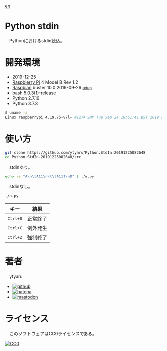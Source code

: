 [en](./ReadMe.en.md)

# Python stdin

　Pythonにおけるstdin読込。

# 開発環境

* <time datetime="2019-12-25T08:26:41+0900">2019-12-25</time>
* [Raspbierry Pi](https://ja.wikipedia.org/wiki/Raspberry_Pi) 4 Model B Rev 1.2
* [Raspbian](https://ja.wikipedia.org/wiki/Raspbian) buster 10.0 2019-09-26 <small>[setup](http://ytyaru.hatenablog.com/entry/2019/12/25/222222)</small>
* bash 5.0.3(1)-release
* Python 2.7.16
* Python 3.7.3

```sh
$ uname -a
Linux raspberrypi 4.19.75-v7l+ #1270 SMP Tue Sep 24 18:51:41 BST 2019 armv7l GNU/Linux
```

# 使い方

```bash
git clone https://github.com/ytyaru/Python.StdIn.20191225082648
cd Python.StdIn.20191225082648/src
```

　stdinあり。

```bash
echo -e "A\n\tA11\n\t\tA111\nB" | ./a.py
```

　stdinなし。

```bash
./a.py
```

キー|結果
----|----
<kbd><kbd>Ctrl</kbd>+<kbd>D</kbd></kbd>|正常終了
<kbd><kbd>Ctrl</kbd>+<kbd>C</kbd></kbd>|例外発生
<kbd><kbd>Ctrl</kbd>+<kbd>Z</kbd></kbd>|強制終了

# 著者

　ytyaru

* [![github](http://www.google.com/s2/favicons?domain=github.com)](https://github.com/ytyaru "github")
* [![hatena](http://www.google.com/s2/favicons?domain=www.hatena.ne.jp)](http://ytyaru.hatenablog.com/ytyaru "hatena")
* [![mastodon](http://www.google.com/s2/favicons?domain=mstdn.jp)](https://mstdn.jp/web/accounts/233143 "mastdon")

# ライセンス

　このソフトウェアはCC0ライセンスである。

[![CC0](http://i.creativecommons.org/p/zero/1.0/88x31.png "CC0")](http://creativecommons.org/publicdomain/zero/1.0/deed.ja)

